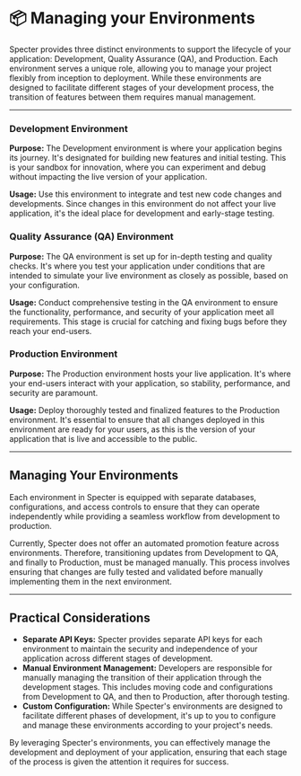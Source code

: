 # 📦 Managing your Environments

Specter provides three distinct environments to support the lifecycle of your application: Development, Quality Assurance (QA), and Production. Each environment serves a unique role, allowing you to manage your project flexibly from inception to deployment. While these environments are designed to facilitate different stages of your development process, the transition of features between them requires manual management.

***

### **Development Environment**

**Purpose:** The Development environment is where your application begins its journey. It's designated for building new features and initial testing. This is your sandbox for innovation, where you can experiment and debug without impacting the live version of your application.

**Usage:** Use this environment to integrate and test new code changes and developments. Since changes in this environment do not affect your live application, it's the ideal place for development and early-stage testing.

### **Quality Assurance (QA) Environment**

**Purpose:** The QA environment is set up for in-depth testing and quality checks. It's where you test your application under conditions that are intended to simulate your live environment as closely as possible, based on your configuration.

**Usage:** Conduct comprehensive testing in the QA environment to ensure the functionality, performance, and security of your application meet all requirements. This stage is crucial for catching and fixing bugs before they reach your end-users.

### **Production Environment**

**Purpose:** The Production environment hosts your live application. It's where your end-users interact with your application, so stability, performance, and security are paramount.

**Usage:** Deploy thoroughly tested and finalized features to the Production environment. It's essential to ensure that all changes deployed in this environment are ready for your users, as this is the version of your application that is live and accessible to the public.

***

## **Managing Your Environments**

Each environment in Specter is equipped with separate databases, configurations, and access controls to ensure that they can operate independently while providing a seamless workflow from development to production.&#x20;

Currently, Specter does not offer an automated promotion feature across environments. Therefore, transitioning updates from Development to QA, and finally to Production, must be managed manually. This process involves ensuring that changes are fully tested and validated before manually implementing them in the next environment.

***

## **Practical Considerations**

* **Separate API Keys:** Specter provides separate API keys for each environment to maintain the security and independence of your application across different stages of development.
* **Manual Environment Management:** Developers are responsible for manually managing the transition of their application through the development stages. This includes moving code and configurations from Development to QA, and then to Production, after thorough testing.
* **Custom Configuration:** While Specter's environments are designed to facilitate different phases of development, it's up to you to configure and manage these environments according to your project's needs.

By leveraging Specter's environments, you can effectively manage the development and deployment of your application, ensuring that each stage of the process is given the attention it requires for success.
